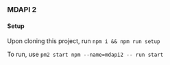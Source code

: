 ### MDAPI 2

#### Setup

Upon cloning this project, run `npm i && npm run setup`

To run, use `pm2 start npm --name=mdapi2 -- run start`
